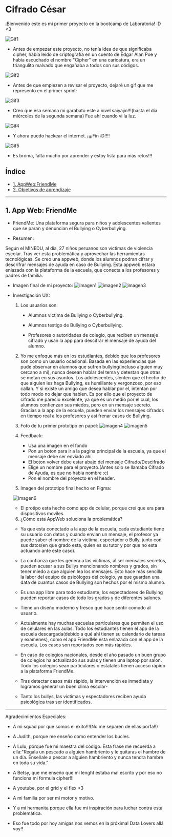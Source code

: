 # Cifrado César
¡Bienvenido este es mi primer proyecto en la bootcamp de Laboratoria! :D <3

![Gif1](imagenes/gatito.gif)

* Antes de empezar este proyecto, no tenía idea de que significaba cipher, había leído de criptografía en un cuento de Edgar Alan Poe y había escuchado el nombre "Cipher" en una caricatura, era un triangulito malvado que engañaba a todos con sus códigos.

![Gif2](imagenes/cipher.gif)

* Antes de que empiezen a revisar el proyecto, dejaré un gif que me represento en el primer sprint:

![Gif3](imagenes/codigo.gif)

* Creo que esa semana mi garabato este a nivel saiyajin!!!(hasta el día miércoles de la segunda semana) Fue ahí cuando vi la luz.

![Gif4](imagenes/cool.gif)

* Y ahora puedo hackear el internet. ¡¡¡¡Fin :D!!!!

![Gif5](imagenes/hacker.gif)

* Es broma, falta mucho por aprender y estoy lista para más retos!!!

## Índice

* [1. AppWeb:FriendMe](#1-appweb:friendme)
* [2. Objetivos de aprendizaje](#2-objetivos-de-aprendizaje)

***

## 1. App Web: FriendMe



* FriendMe: Una plataforma segura para niños y adolescentes valientes que se paran y denuncian el Bullying o Cyberbullying.



* Resumen:


Según el MINEDU, al día, 27 niños peruanos son víctimas de violencia escolar. Tras ver esta problemática y aprovechar las herramientas tecnológicas. Se creo una appweb, donde los alumnos podran cifrar y descrifrar mensajes de ayuda en caso de Bullying. Esta appweb estara enlazada con la plataforma de la escuela, que conecta a los profesores y padres de familia.



* Imagen final de mi proyecto:
  ![imagen1](imagenes/pagina1.png)
  ![imagen2](imagenes/pagina2.png)
  ![imagen3](imagenes/pagina3.png)


* Investigación UX:

  1. Los usuarios son:

      * Alumnos victima de Bullying o Cyberbullying.

      * Alumnos testigo de Bullying o Cyberbullying.

      * Profesores o autoridades de colegio, que reciben un mensaje cifrado y usan la app para descifrar el mensaje de ayuda del alumno.

  2. Yo me enfoque más en los estudiantes, debido que los profesores son como un usuario ocasional. Basada en las experiencias que pude observar en alumnos que sufren bullying(incluso alguien muy cercano a mi), nunca desean hablar del tema y detestan que otras se metan en sus asuntos. Los adolescentes, sienten que el hecho de que alguien les haga Bullying, es humillante y vergonzoso, por eso callan. Y si existe un amigo que desea hablar por el, intentan por todo modo no dejar que hablen. Es por ello que el proyecto de cifrado me parecio excelente, ya que es un medio por el cual, los alumnos confienzan sus miedos, pero en un mensaje secreto. Gracias a la app de la escuela, pueden enviar los mensajes cifrados en tiempo real a los profesores y así frenar casos de Bullying.

  3. Foto de tu primer prototipo en papel:
    ![imagen4](imagenes/prototipoPapel1y2.jpg)
    ![imagen5](imagenes/prototipoPapel3.jpg)
  
  4. Feedback:
      * Usa una imagen en el fondo
      * Pon un boton para ir a la pagina principal de la escuela, ya que el mensaje debe ser enviado ahí.
      * El boton volver debe estar abajo del mensaje Cifrado/Descifrado
      * Elige un nombre para el proyecto.(Antes solo se llamaba Cifrado de Ayuda, es que no habia nombre :c)
      * Pon el nombre del proyecto en el header.


  5. Imagen del prototipo final hecho en Figma:



    ![imagen6](imagenes/figmaUltimoPrototipo.png)


    * El protipo esta hecho como app de celular, porque creí que era para dispositivos moviles.
  
  6. ¿Cómo esta AppWeb soluciona la problemática?


   * Ya que esta conectado a la app de la escuela, cada estudiante tiene su usuario con datos y cuando envian un mensaje, el profesor ya puede saber el nombre de la victima, espectador o Bully, junto con sus datos(en que grado esta, quien es su tutor y por que no esta actuando ante este caso).


   * La confianza que les genera a las victimas, al ser mensajes secretos, pueden acusar a sus Bullys mencionando nombres y grados, sin tener miedo a que alguien lea los mensajes. Esto hace más sencilla la labor del equipo de psicólogos del colegio, ya que guardan una data de cuantos casos de Bullying son hechos por el mismo alumno.
   
   
   * Es una app libre para todo estudiante, los espectadores de Bullying pueden reportar casos de todo los grados y de diferentes salones.
   
   
   * Tiene un diseño moderno y fresco que hace sentir comodo al usuario.
   
   
   * Actualmente hay muchas escuelas particulares que permiten el uso de celulares en las aulas. Todo los estudiantes tienen el app de la escuela descargada(debido a qué ahí tienen su calendario de tareas y examenes), como el app FriendMe esta enlazada con el app de la escuela. Los casos son reportados con más rápides.
   
   
   * En caso de colegios nacionales, desde el año pasado un buen grupo de colegios ha actualizado sus aulas y tienen una laptop por salon. Todo los colegios sean particulares o estatales tienen acceso rápido a la plataforma FriendMe.
   
   
   * Tras detectar casos más rápido, la intervención es inmediata y logramos generar un buen clima escolar-
   
   
   * Tanto los bullys, las victimas y espectadores reciben ayuda psicológica tras ser identificados.


***

Agradecimientos Especiales:
* A mi squad por que somos el exito!!!(No me separen de ellas porfa!!)
* A Judith, porque me enseño como entender los bucles.
* A Lulu, porque fue mi maestra del código. 
  Esta frase me recuerda a ella:"Regala un pescado a alguien hambriento y le quitaras el hambre de un día.
  Enseñale a pescar a alguien hambriento y nunca tendra hambre en toda su vida."
* A Betsy, que me enseño que mi lenght estaba mal escrito y por eso no funciona mi formula cipher!!!
* A youtube, por el grid y el flex <3
* A mi familia por ser mi motor y motivo.
* Y a mi hermanita porque ella fue mi inspiración para luchar contra esta problemática.

* Eso fue todo por hoy amigas nos vemos en la próxima! Data Lovers allá voy!!